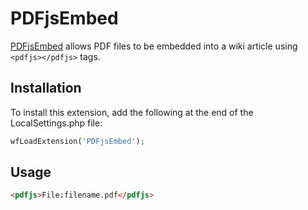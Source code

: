 PDFjsEmbed
========

[PDFjsEmbed](https://github.com/nithyanandauniversity/mediawiki-extensions-PDFjsEmbed) allows PDF files to be embedded into a wiki article using `<pdfjs></pdfjs>` tags.


Installation
------------
To install this extension, add the following at the end of the LocalSettings.php file:
```php
wfLoadExtension('PDFjsEmbed');
```

Usage
---------------------

```html
<pdfjs>File:filename.pdf</pdfjs>
```
